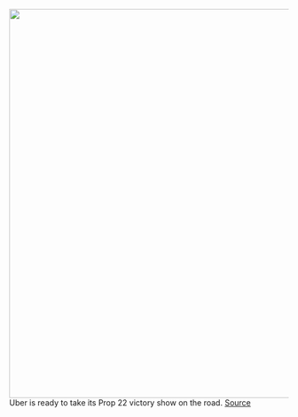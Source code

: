 <img src='https://cdn.vox-cdn.com/thumbor/otjDNbTLJiKquGkv5bfojzZzwTs=/0x0:2560x1440/1200x800/filters:focal(1076x516:1484x924)/cdn.vox-cdn.com/uploads/chorus_image/image/67744953/Dara_Drives__1_.0.png' width='700px' /><br/>
Uber is ready to take its Prop 22 victory show on the road.
<a href='https://www.theverge.com/2020/11/5/21551136/uber-prop-22-victory-national-q3-2020-earnings'> Source <a/>